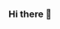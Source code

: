 ### Hi there 👋

<!--
**duxpixels/duxpixels** is a ✨ _special_ ✨ repository because its `README.md` (this file) appears on your GitHub profile.

![Typing SVG](https://readme-typing-svg.herokuapp.com/?lines=Hi,+I'm+Mohammed)

Here are some ideas to get you started:

- 🔭 I’m currently working on ...
- 🌱 I’m currently learning ...
- 👯 I’m looking to collaborate on ...
- 🤔 I’m looking for help with ...
- 💬 Ask me about ...
- 📫 How to reach me: ...
- 😄 Pronouns: ...
- ⚡ Fun fact: ...
-->
